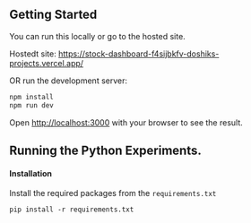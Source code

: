 ## Getting Started

You can run this locally or go to the hosted site. 

Hostedt site: https://stock-dashboard-f4sijbkfv-doshiks-projects.vercel.app/

OR run the development server:

```bash
npm install
npm run dev
```

Open [http://localhost:3000](http://localhost:3000) with your browser to see the result.


## Running the Python Experiments. 

#### Installation
Install the required packages from the `requirements.txt`
```
pip install -r requirements.txt
```
